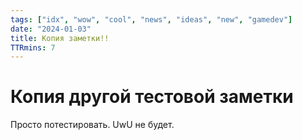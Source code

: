```yaml
---
tags: ["idx", "wow", "cool", "news", "ideas", "new", "gamedev"]
date: "2024-01-03"
title: Копия заметки!!
TTRmins: 7
---
```


# Копия другой тестовой заметки

Просто потестировать. UwU не будет.
